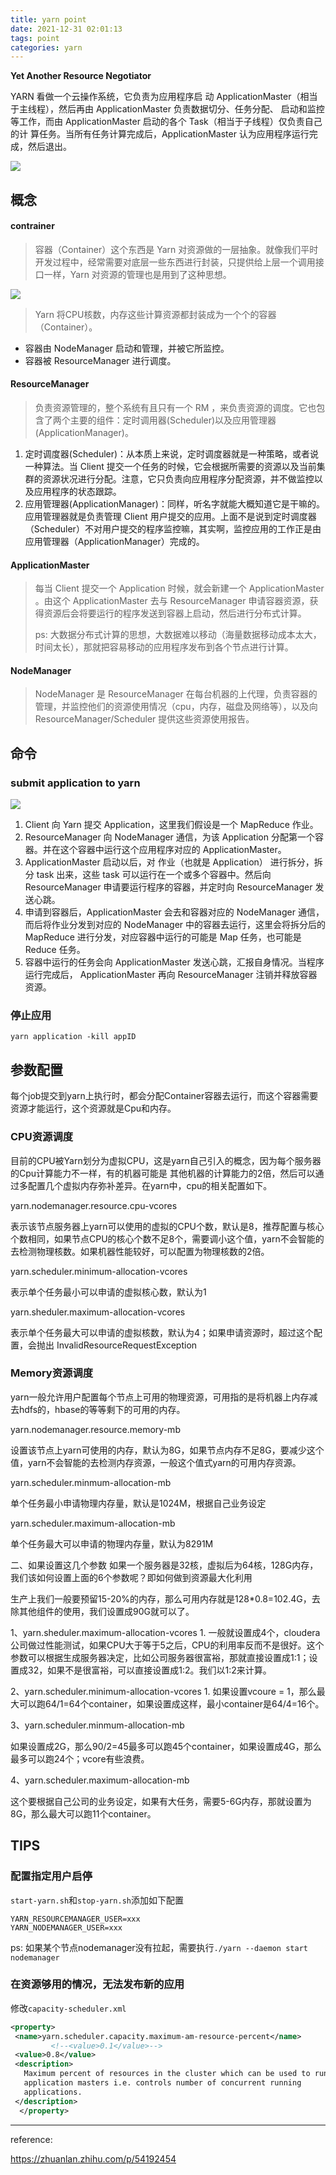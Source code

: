 ```yaml
---
title: yarn point
date: 2021-12-31 02:01:13
tags: point
categories: yarn
---
```


**Yet Another Resource Negotiator**

YARN 看做一个云操作系统，它负责为应用程序启 动 ApplicationMaster（相当于主线程），然后再由 ApplicationMaster 负责数据切分、任务分配、 启动和监控等工作，而由 ApplicationMaster 启动的各个 Task（相当于子线程）仅负责自己的计 算任务。当所有任务计算完成后，ApplicationMaster 认为应用程序运行完成，然后退出。

![](/images/yarn/yarn_construct.gif)

## 概念

#### contrainer

> 容器（Container）这个东西是 Yarn 对资源做的一层抽象。就像我们平时开发过程中，经常需要对底层一些东西进行封装，只提供给上层一个调用接口一样，Yarn 对资源的管理也是用到了这种思想。

![](/images/yarn/contrainer.jpeg)

> Yarn 将CPU核数，内存这些计算资源都封装成为一个个的容器（Container）。    

- 容器由 NodeManager 启动和管理，并被它所监控。
- 容器被 ResourceManager 进行调度。

#### ResourceManager

> 负责资源管理的，整个系统有且只有一个 RM ，来负责资源的调度。它也包含了两个主要的组件：定时调用器(Scheduler)以及应用管理器(ApplicationManager)。

1. 定时调度器(Scheduler)：从本质上来说，定时调度器就是一种策略，或者说一种算法。当 Client 提交一个任务的时候，它会根据所需要的资源以及当前集群的资源状况进行分配。注意，它只负责向应用程序分配资源，并不做监控以及应用程序的状态跟踪。
2. 应用管理器(ApplicationManager)：同样，听名字就能大概知道它是干嘛的。应用管理器就是负责管理 Client 用户提交的应用。上面不是说到定时调度器（Scheduler）不对用户提交的程序监控嘛，其实啊，监控应用的工作正是由应用管理器（ApplicationManager）完成的。

#### ApplicationMaster

> 每当 Client 提交一个 Application 时候，就会新建一个 ApplicationMaster 。由这个 ApplicationMaster 去与 ResourceManager 申请容器资源，获得资源后会将要运行的程序发送到容器上启动，然后进行分布式计算。
> 
> ps: 大数据分布式计算的思想，大数据难以移动（海量数据移动成本太大，时间太长），那就把容易移动的应用程序发布到各个节点进行计算。

#### NodeManager

> NodeManager 是 ResourceManager 在每台机器的上代理，负责容器的管理，并监控他们的资源使用情况（cpu，内存，磁盘及网络等），以及向 ResourceManager/Scheduler 提供这些资源使用报告。

## 命令

### submit application to yarn

![](/images/yarn/submit_app_flow.jpeg)

1. Client 向 Yarn 提交 Application，这里我们假设是一个 MapReduce 作业。
2. ResourceManager 向 NodeManager 通信，为该 Application 分配第一个容器。并在这个容器中运行这个应用程序对应的 ApplicationMaster。
3. ApplicationMaster 启动以后，对 作业（也就是 Application） 进行拆分，拆分 task 出来，这些 task 可以运行在一个或多个容器中。然后向 ResourceManager 申请要运行程序的容器，并定时向 ResourceManager 发送心跳。
4. 申请到容器后，ApplicationMaster 会去和容器对应的 NodeManager 通信，而后将作业分发到对应的 NodeManager 中的容器去运行，这里会将拆分后的 MapReduce 进行分发，对应容器中运行的可能是 Map 任务，也可能是 Reduce 任务。
5. 容器中运行的任务会向 ApplicationMaster 发送心跳，汇报自身情况。当程序运行完成后， ApplicationMaster 再向 ResourceManager 注销并释放容器资源。

### 停止应用

```yarn application -kill appID```



## 参数配置

每个job提交到yarn上执行时，都会分配Container容器去运行，而这个容器需要资源才能运行，这个资源就是Cpu和内存。

### CPU资源调度

目前的CPU被Yarn划分为虚拟CPU，这是yarn自己引入的概念，因为每个服务器的Cpu计算能力不一样，有的机器可能是 其他机器的计算能力的2倍，然后可以通过多配置几个虚拟内存弥补差异。在yarn中，cpu的相关配置如下。

yarn.nodemanager.resource.cpu-vcores

表示该节点服务器上yarn可以使用的虚拟的CPU个数，默认是8，推荐配置与核心个数相同，如果节点CPU的核心个数不足8个，需要调小这个值，yarn不会智能的去检测物理核数。如果机器性能较好，可以配置为物理核数的2倍。

yarn.scheduler.minimum-allocation-vcores

表示单个任务最小可以申请的虚拟核心数，默认为1

yarn.sheduler.maximum-allocation-vcores

表示单个任务最大可以申请的虚拟核数，默认为4；如果申请资源时，超过这个配置，会抛出 InvalidResourceRequestException

### Memory资源调度

yarn一般允许用户配置每个节点上可用的物理资源，可用指的是将机器上内存减去hdfs的，hbase的等等剩下的可用的内存。

yarn.nodemanager.resource.memory-mb

设置该节点上yarn可使用的内存，默认为8G，如果节点内存不足8G，要减少这个值，yarn不会智能的去检测内存资源，一般这个值式yarn的可用内存资源。

yarn.scheduler.minmum-allocation-mb

单个任务最小申请物理内存量，默认是1024M，根据自己业务设定

yarn.scheduler.maximum-allocation-mb

单个任务最大可以申请的物理内存量，默认为8291M

二、如果设置这几个参数
如果一个服务器是32核，虚拟后为64核，128G内存，我们该如何设置上面的6个参数呢？即如何做到资源最大化利用

生产上我们一般要预留15-20%的内存，那么可用内存就是128*0.8=102.4G，去除其他组件的使用，我们设置成90G就可以了。

1、yarn.sheduler.maximum-allocation-vcores
1.
一般就设置成4个，cloudera公司做过性能测试，如果CPU大于等于5之后，CPU的利用率反而不是很好。这个参数可以根据生成服务器决定，比如公司服务器很富裕，那就直接设置成1:1；设置成32，如果不是很富裕，可以直接设置成1:2。我们以1:2来计算。

2、yarn.scheduler.minimum-allocation-vcores
1.
如果设置vcoure = 1，那么最大可以跑64/1=64个container，如果设置成这样，最小container是64/4=16个。

3、yarn.scheduler.minmum-allocation-mb

如果设置成2G，那么90/2=45最多可以跑45个container，如果设置成4G，那么最多可以跑24个；vcore有些浪费。

4、yarn.scheduler.maximum-allocation-mb

这个要根据自己公司的业务设定，如果有大任务，需要5-6G内存，那就设置为8G，那么最大可以跑11个container。



## TIPS

### 配置指定用户启停
`start-yarn.sh`和`stop-yarn.sh`添加如下配置

```shell
YARN_RESOURCEMANAGER_USER=xxx
YARN_NODEMANAGER_USER=xxx
```

ps: 如果某个节点nodemanager没有拉起，需要执行`./yarn --daemon start nodemanager`

### 在资源够用的情况，无法发布新的应用
修改`capacity-scheduler.xml`
 ```xml
 <property>
  <name>yarn.scheduler.capacity.maximum-am-resource-percent</name>
          <!--<value>0.1</value>-->
  <value>0.8</value>
  <description>
    Maximum percent of resources in the cluster which can be used to run
    application masters i.e. controls number of concurrent running
    applications.
  </description>
   </property>
 ```



---

reference:

https://zhuanlan.zhihu.com/p/54192454
